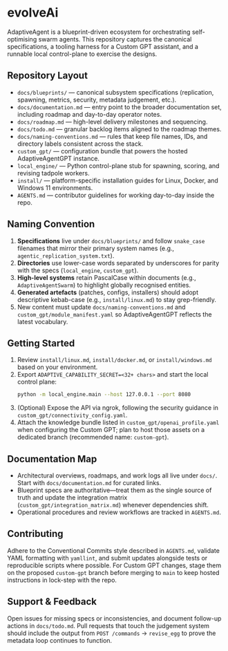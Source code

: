# evolveAi

AdaptiveAgent is a blueprint-driven ecosystem for orchestrating self-optimising swarm agents. This repository captures the canonical specifications, a tooling harness for a Custom GPT assistant, and a runnable local control-plane to exercise the designs.

## Repository Layout
- `docs/blueprints/` — canonical subsystem specifications (replication, spawning, metrics, security, metadata judgement, etc.).
- `docs/documentation.md` — entry point to the broader documentation set, including roadmap and day-to-day operator notes.
- `docs/roadmap.md` — high-level delivery milestones and sequencing.
- `docs/todo.md` — granular backlog items aligned to the roadmap themes.
- `docs/naming-conventions.md` — rules that keep file names, IDs, and directory labels consistent across the stack.
- `custom_gpt/` — configuration bundle that powers the hosted AdaptiveAgentGPT instance.
- `local_engine/` — Python control-plane stub for spawning, scoring, and revising tadpole workers.
- `install/` — platform-specific installation guides for Linux, Docker, and Windows 11 environments.
- `AGENTS.md` — contributor guidelines for working day-to-day inside the repo.

## Naming Convention
1. **Specifications** live under `docs/blueprints/` and follow `snake_case` filenames that mirror their primary system names (e.g., `agentic_replication_system.txt`).
2. **Directories** use lower-case words separated by underscores for parity with the specs (`local_engine`, `custom_gpt`).
3. **High-level systems** retain PascalCase within documents (e.g., `AdaptiveAgentSwarm`) to highlight globally recognised entities.
4. **Generated artefacts** (patches, configs, installers) should adopt descriptive kebab-case (e.g., `install/linux.md`) to stay grep-friendly.
5. New content must update `docs/naming-conventions.md` and `custom_gpt/module_manifest.yaml` so AdaptiveAgentGPT reflects the latest vocabulary.

## Getting Started
1. Review `install/linux.md`, `install/docker.md`, or `install/windows.md` based on your environment.
2. Export `ADAPTIVE_CAPABILITY_SECRET=<32+ chars>` and start the local control plane:
   ```bash
   python -m local_engine.main --host 127.0.0.1 --port 8080
   ```
3. (Optional) Expose the API via ngrok, following the security guidance in `custom_gpt/connectivity_config.yaml`.
4. Attach the knowledge bundle listed in `custom_gpt/openai_profile.yaml` when configuring the Custom GPT; plan to host those assets on a dedicated branch (recommended name: `custom-gpt`).

## Documentation Map
- Architectural overviews, roadmaps, and work logs all live under `docs/`. Start with `docs/documentation.md` for curated links.
- Blueprint specs are authoritative—treat them as the single source of truth and update the integration matrix (`custom_gpt/integration_matrix.md`) whenever dependencies shift.
- Operational procedures and review workflows are tracked in `AGENTS.md`.

## Contributing
Adhere to the Conventional Commits style described in `AGENTS.md`, validate YAML formatting with `yamllint`, and submit updates alongside tests or reproducible scripts where possible. For Custom GPT changes, stage them on the proposed `custom-gpt` branch before merging to `main` to keep hosted instructions in lock-step with the repo.

## Support & Feedback
Open issues for missing specs or inconsistencies, and document follow-up actions in `docs/todo.md`. Pull requests that touch the judgement system should include the output from `POST /commands` → `revise_egg` to prove the metadata loop continues to function.
